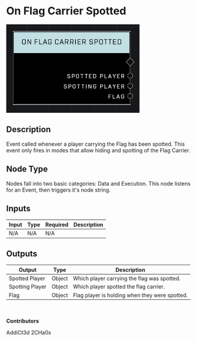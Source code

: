 # On Flag Carrier Spotted
![](../../../.gitbook/assets/on-flag-carrier-spotted.png)
## Description
Event called whenever a player carrying the Flag has been spotted. This event only fires in modes that allow hiding and spotting of the Flag Carrier.

## Node Type
Nodes fall into two basic categories: Data and Execution. This node listens for an Event, then triggers it's node string.

## Inputs
| Input | Type | Required | Description |
|------------------|------------------|----------|--------------------------------------------------------------|
| N/A | N/A | N/A | |

## Outputs
| Output | Type | Description |
|------------------|------------------|--------------------------------------------------------------|
| Spotted Player | Object | Which player carrying the flag was spotted.|
| Spotting Player | Object | Which player spotted the flag carrier.|
| Flag | Object | Flag player is holding when they were spotted.|

\
\
**Contributors**

AddiCt3d 2CHa0s